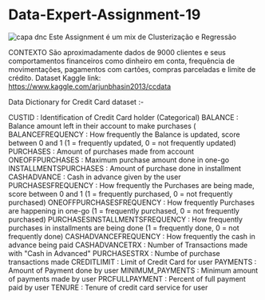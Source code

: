 # Data-Expert-Assignment-19
![capa dnc](https://user-images.githubusercontent.com/87284229/143665002-7cbe2b64-b733-41cb-bd6b-54650a79b1b5.png)
Este Assignment é um mix de Clusterização e Regressão

CONTEXTO 
 São aproximadamente dados de 9000 clientes e seus comportamentos financeiros como dinheiro em conta, frequência de movimentações, pagamentos com cartões, compras parceladas e limite de crédito. 
Dataset Kaggle link:
https://www.kaggle.com/arjunbhasin2013/ccdata


Data Dictionary for Credit Card dataset :-

CUSTID : Identification of Credit Card holder (Categorical)
BALANCE : Balance amount left in their account to make purchases (
BALANCEFREQUENCY : How frequently the Balance is updated, score between 0 and 1 (1 = frequently updated, 0 = not frequently updated)
PURCHASES : Amount of purchases made from account
ONEOFFPURCHASES : Maximum purchase amount done in one-go
INSTALLMENTSPURCHASES : Amount of purchase done in installment
CASHADVANCE : Cash in advance given by the user
PURCHASESFREQUENCY : How frequently the Purchases are being made, score between 0 and 1 (1 = frequently purchased, 0 = not frequently purchased)
ONEOFFPURCHASESFREQUENCY : How frequently Purchases are happening in one-go (1 = frequently purchased, 0 = not frequently purchased)
PURCHASESINSTALLMENTSFREQUENCY : How frequently purchases in installments are being done (1 = frequently done, 0 = not frequently done)
CASHADVANCEFREQUENCY : How frequently the cash in advance being paid
CASHADVANCETRX : Number of Transactions made with "Cash in Advanced"
PURCHASESTRX : Numbe of purchase transactions made
CREDITLIMIT : Limit of Credit Card for user
PAYMENTS : Amount of Payment done by user
MINIMUM_PAYMENTS : Minimum amount of payments made by user
PRCFULLPAYMENT : Percent of full payment paid by user
TENURE : Tenure of credit card service for user
